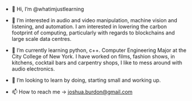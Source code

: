 - 👋 Hi, I’m @whatimjustlearning

- 👀 I’m interested in audio and video manipulation, machine vision and listening, and automation. I am interested in lowering the carbon footprint of 
     computing, particularly with regards to blockchains and large scale data centres.

- 🌱 I’m currently learning python, c++. Computer Engineering Major at the City College of New York. I have worked on films, fashion shows, 
     in kitchens, cocktail bars and carpentry shops, I like to mess around with audio electronics.

- 💞️ I’m looking to learn by doing, starting small and working up.

- 📫 How to reach me -> joshua.burdon@gmail.com
